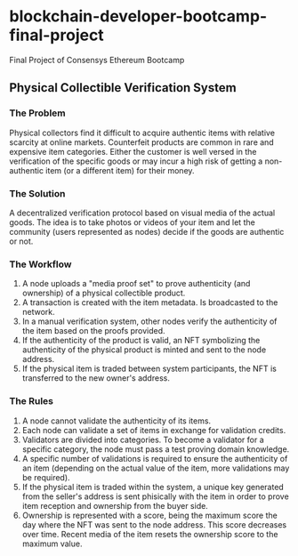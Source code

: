# blockchain-developer-bootcamp-final-project
Final Project of Consensys Ethereum Bootcamp

## Physical Collectible Verification System

### The Problem

Physical collectors find it difficult to acquire authentic items with relative scarcity at online markets. Counterfeit products are common in rare and expensive item categories. Either the customer is well versed in the verification of the specific goods or may incur a high risk of getting a non-authentic item (or a different item) for their money.

### The Solution

A decentralized verification protocol based on visual media of the actual goods. The idea is to take photos or videos of your item and let the community (users represented as nodes) decide if the goods are authentic or not.

### The Workflow

1. A node uploads a "media proof set" to prove authenticity (and ownership) of a physical collectible product.
2. A transaction is created with the item metadata. Is broadcasted to the network.
3. In a manual verification system, other nodes verify the authenticity of the item based on the proofs provided.
4. If the authenticity of the product is valid, an NFT symbolizing the authenticity of the physical product is minted and sent to the node address.
5. If the physical item is traded between system participants, the NFT is transferred to the new owner's address.

### The Rules

1. A node cannot validate the authenticity of its items.
2. Each node can validate a set of items in exchange for validation credits.
3. Validators are divided into categories. To become a validator for a specific category, the node must pass a test proving domain knowledge.
4. A specific number of validations is required to ensure the authenticity of an item (depending on the actual value of the item, more validations may be required).
5. If the physical item is traded within the system, a unique key generated from the seller's address is sent phisically with the item in order to prove item reception and ownership from the buyer side.
6. Ownership is represented with a score, being the maximum score the day where the NFT was sent to the node address. This score decreases over time. Recent media of the item resets the ownership score to the maximum value.

